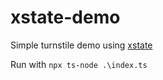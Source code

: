 # xstate-demo
Simple turnstile demo using [xstate](https://github.com/davidkpiano/xstate)  

Run with `npx ts-node .\index.ts`